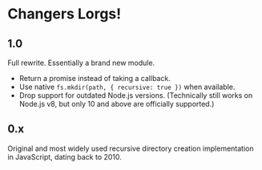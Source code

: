 # Changers Lorgs!

## 1.0

Full rewrite. Essentially a brand new module.

- Return a promise instead of taking a callback.
- Use native `fs.mkdir(path, { recursive: true })` when available.
- Drop support for outdated Node.js versions.  (Technically still works on
  Node.js v8, but only 10 and above are officially supported.)

## 0.x

Original and most widely used recursive directory creation implementation
in JavaScript, dating back to 2010.
